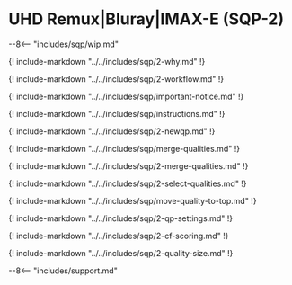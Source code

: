 # UHD Remux|Bluray|IMAX-E (SQP-2)

--8<-- "includes/sqp/wip.md"

{! include-markdown "../../includes/sqp/2-why.md" !}

{! include-markdown "../../includes/sqp/2-workflow.md" !}

{! include-markdown "../../includes/sqp/important-notice.md" !}

{! include-markdown "../../includes/sqp/instructions.md" !}

{! include-markdown "../../includes/sqp/2-newqp.md" !}

{! include-markdown "../../includes/sqp/merge-qualities.md" !}

{! include-markdown "../../includes/sqp/2-merge-qualities.md" !}

{! include-markdown "../../includes/sqp/2-select-qualities.md" !}

{! include-markdown "../../includes/sqp/move-quality-to-top.md" !}

{! include-markdown "../../includes/sqp/2-qp-settings.md" !}

{! include-markdown "../../includes/sqp/2-cf-scoring.md" !}

{! include-markdown "../../includes/sqp/2-quality-size.md" !}

--8<-- "includes/support.md"
